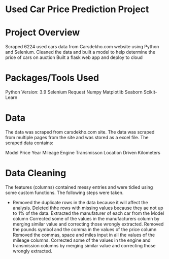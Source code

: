 # Used Car Price Prediction Project

# Project Overview

Scraped 6224 used cars data from Carsdekho.com website using Python and Selenium.
Cleaned the data and built a model to help determine the price of cars on auction
Built a flask web app and deploy to cloud
# Packages/Tools Used
Python Version: 3.9
Selenium
Request
Numpy
Matplotlib
Seaborn
Scikit-Learn
# Data
The data was scraped from carsdekho.com site. The data was scraped from multiple pages from the site and was stored as a excel file. The scraped data contains:

Model
Price
Year
Mileage
Engine
Transmisson
Location
Driven Kilometers

# Data Cleaning
The features (columns) contained messy entries and were tidied using some custom functions. The following steps were taken.

- Removed the duplicate rows in the data because it will affect the analysis.
Deleted thhe rows with missing values because they ae not up to 1% of the data.
Extracted the manufaturer of each car from the Model column
Corrected some of the values in the manufacturers column by merging similar value and correcting those wrongly extracted.
Removed the pounds symbol and the comma in the values of the price column
Removed the commas, space and miles input in all the values of the mileage columns.
Corrected some of the values in the engine and transmission columns by merging similar value and correcting those wrongly extracted.
